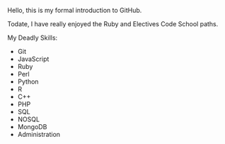 Hello, this is my formal introduction to GitHub.

Todate, I have really enjoyed the Ruby and Electives Code School paths.

My Deadly Skills:
* Git
* JavaScript
* Ruby
* Perl
* Python
* R
* C++
* PHP
* SQL
* NOSQL
* MongoDB
* Administration
